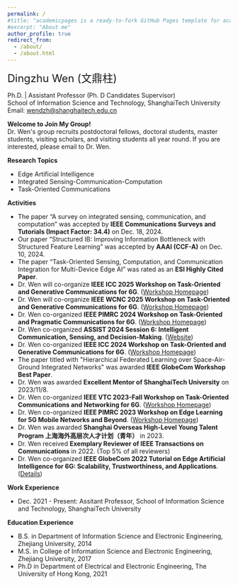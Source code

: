 ```yaml
---
permalink: /
#title: "academicpages is a ready-to-fork GitHub Pages template for academic personal websites"
#excerpt: "About me"
author_profile: true
redirect_from: 
  - /about/
  - /about.html
---
```






<font size=5>Dingzhu Wen (文鼎柱)</font>

Ph.D. | Assistant Professor (Ph. D Candidates Supervisor)  
School of Information Science and Technology, ShanghaiTech University  
Email: wendzh@shanghaitech.edu.cn

__Welcome to Join My Group!__  
Dr. Wen's  group recruits postdoctoral fellows, doctoral students, master students, visiting scholars, and visiting students all year round. If you are interested, please email to Dr. Wen. 

__Research Topics__
* Edge Artificial Intelligence
* Integrated Sensing-Communication-Computation
* Task-Oriented Communications

__Activities__
* The paper “A survey on integrated sensing, communication, and computation” was accepted by __IEEE Communications Surveys and Tutorials (Impact Factor: 34.4)__ on Dec. 18, 2024.
* Our paper “Structured IB: Improving Information Bottleneck with Structured Feature Learning” was accepted by __AAAI (CCF-A)__ on Dec. 10, 2024.
* The paper “Task-Oriented Sensing, Computation, and Communication Integration for Multi-Device Edge AI” was rated as an __ESI Highly Cited Paper__.
* Dr. Wen will co-organize __IEEE ICC 2025 Workshop on Task-Oriented and Generative Communications for 6G__. ([Workshop Homepage][7])
* Dr. Wen will co-organize __IEEE WCNC 2025 Workshop on Task-Oriented and Generative Communications for 6G__. ([Workshop Homepage][8])
* Dr. Wen co-organized __IEEE PIMRC 2024 Workshop on Task-Oriented and Pragmatic Communications for 6G__. ([Workshop Homepage][1])
* Dr. Wen co-organized __ASSIST 2024 Session 6: Intelligent Communication, Sensing, and Decision-Making__. ([Website][6])
* Dr. Wen co-organized __IEEE ICC 2024 Workshop on Task-Oriented and Generative Communications for 6G__. ([Workshop Homepage][2])
* The paper titled with "Hierarchical Federated Learning over Space-Air-Ground Integrated Networks" was awarded __IEEE GlobeCom Workshop Best Paper__. 
* Dr. Wen was awarded __Excellent Mentor of ShanghaiTech University__ on 2023/11/8.
* Dr. Wen co-organized __IEEE VTC 2023-Fall Workshop on Task-Oriented Communications and Networking for 6G__. ([Workshop Homepage][3])
* Dr. Wen co-organized __IEEE PIMRC 2023 Workshop on Edge Learning for 5G Mobile Networks and Beyond__. ([Workshop Homepage][4])
* Dr. Wen was awarded __Shanghai Overseas High-Level Young Talent Program 上海海外高层次人才计划（青年）__ in 2023.
* Dr. Wen received __Exemplary Reviewer of IEEE Transactions on Communications__ in 2022. (Top 5% of all reviewers)
* Dr. Wen co-organized __IEEE GlobeCom 2022 Tutorial on Edge Artificial Intelligence for 6G: Scalability, Trustworthiness, and Applications__. ([Details][5])

__Work Experience__
* Dec. 2021 - Present: Assitant Professor, School of Information Science and Technology, ShanghaiTech University

__Education Experience__
* B.S. in Department of Information Science and Electronic Engineering, Zhejiang University, 2014
* M.S. in College of Information Science and Electronic Engineering, Zhejiang University, 2017
* Ph.D in Department of Electrical and Electronic Engineering, The University of Hong Kong, 2021


[1]: https://pimrc2024.ieee-pimrc.org/workshop/ws-03-task-oriented-and-pragmatic-communications-6g
[2]: https://icc2024.ieee-icc.org/workshop/ws-06-task-oriented-and-generative-communications-6g
[3]: https://events.vtsociety.org/vtc2023-fall/workshops/w6-first-ieee-workshop-on-task-oriented-communications-and-networking-for-6g/
[4]: https://pimrc2023.ieee-pimrc.org/program/workshops/edge-learning-for-5g-mobile-networks-and-beyond/
[5]: https://globecom2022.ieee-globecom.org/program/technical-tutorials#TU-23:%20Edge%20Artificial%20Intelligence%20for%206G:%20Scalability,%20Trustworthiness,%20and%20Applications
[6]: https://ssist.shanghaitech.edu.cn/2024/program
[7]: https://sites.google.com/view/togc-icc25/home
[8]: https://wcnc2025.ieee-wcnc.org/workshop/ws11-task-oriented-and-generative-communications-6g
